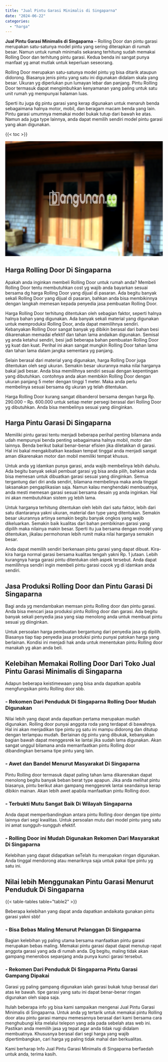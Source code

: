 ```yaml
---
title: "Jual Pintu Garasi Minimalis di Singaparna"
date: "2024-06-22"
categories: 
  - "harga"
---
```


**Jual Pintu Garasi Minimalis di Singaparna** – Rolling Door dan pintu garasi merupakan satu-satunya model pintu yang sering diterapkan di rumah besar. Namun untuk rumah minimalis sekarang terhitung sudah memakai Rolling Door dan terhitung pintu garasi. Kedua benda ini sangat punya manfaat yg amat mutlak untuk keperluan seseorang.

Rolling Door merupakan satu-satunya model pintu yg bisa ditarik ataupun didorong. Biasanya jenis pintu yang satu ini digunakan didalam skala yang besar. Ukuran yg diperlukan pun lumayan lebar dan panjang. Pintu Rolling Door termasuk dapat mengimbuhkan kenyamanan yang paling untuk satu unit rumah yg mempunyai halaman luas.

Sperti itu juga dg pintu garasi yang kerap digunakan untuk menaruh benda sebagaimana halnya motor, mobil, dan beragam macam benda yang lain. Pintu garasi umumnya memakai model bukak tutup dari bawah ke atas. Namun ada juga type lainnya, anda dapat memilih sendiri model pintu garasi yang akan digunakan.

{{< toc >}}

![Jual Pintu Garasi Minimalis di Singaparna](/images/pintu-garasi-61.png)

## Harga Rolling Door Di Singaparna

Apakah anda inginkan membeli Rolling Door untuk rumah anda? Membeli Rolling Door tentu membutuhkan cost yg wajib anda bayarkan sesuai bersama dg harga Rolling Door yang dijual di pasaran. Ada begitu banyak sekali Rolling Door yang dijual di pasaran, bahkan anda bisa membikinnya dengan langkah memesan kepada penyedia jasa pembuatan Rolling Door.

Harga Rolling Door terhitung ditentukan oleh sebagian faktor, seperti halnya halnya bahan yang digunakan. Ada banyak sekali material yang digunakan untuk memproduksi Rolling Door, anda dapat memilihnya sendiri. Kebanyakan Rolling Door sangat banyak yg dibikin berasal dari bahan besi dikarenakan memadai efektif dan tahan lama andaikan digunakan. Semisal yg anda ketahui sendiri, besi jadi beberapa bahan pembuatan Rolling Door yg kuat dan kuat. Perihal ini akan sangat mungkin Rolling Door tahan lama dan tahan lama dalam jangka sementara yg panjang.

Selain berasal dari material yang digunakan, harga Rolling Door juga ditentukan oleh segi ukuran. Semakin besar ukurannya maka nilai harganya bakal jadi besar. Anda bisa memilihnya sendiri sesuai dengan kepentingan yang dibutuhkan. contohnya anda akan membikin Rolling Door dengan ukuran panjang 5 meter dengan tinggi 1 meter. Maka anda perlu membelinya sesuai bersama dg ukuran yg telah ditentukan.

Harga Rolling Door kurang sangat dibanderol bersama dengan harga Rp. 290.000 – Rp. 600.000 untuk setiap meter persegi berasal dari Rolling Door yg dibutuhkan. Anda bisa membelinya sesuai yang diinginkan.

## Harga Pintu Garasi Di Singaparna

Memiliki pintu garasi tentu menjadi beberapa perihal penting bilamana anda udah mempunyai benda penting sebagaimana halnya mobil, motor dan lainnya. Benda berikut bakal benar-benar efisien jika diletakkan di garasi. Hal ini bakal mengakibatkan keadaan tempat tinggal anda menjadi sangat aman dikarenakan motor dan mobil memiliki tempat khusus.

Untuk anda yg idamkan punya garasi, anda wajib membelinya lebih dahulu. Ada begitu banyak sekali pembuat garasi yg bisa anda pilih, bahkan anda bisa memesan untuk dibuatkan garasi sesuai yang diinginkan. Semua tergantung dari diri anda sendiri, bilamana membelinya maka anda tinggal laksanakan pengaplikasian saja. Namun kalau menghendaki membuatnya, anda mesti memesan garasi sesuai bersama desain yg anda inginkan. Hal ini akan membutuhkan sistem yg lebih lama.

Untuk harganya terhitung ditentukan oleh lebih dari satu faktor, lebih dari satu diantaranya yakni ukuran, material dan type yang ditentukan. Semakin besar ukurannya artinya semakin begitu banyak ongkos yang wajib dikeluarkan. Semakin baik kualitas dari bahan pembikinan garasi yang dipilih maka nilainya makin besar. Sperti itu jua bersama dengan model yang ditentukan, jikalau permohonan lebih rumit maka nilai harganya semakin besar.

Anda dapat memilih sendiri berkenaan pintu garasi yang dapat dibuat. Kira-kira harga normal garasi bersama kualitas tengah yakni Rp. 1 jutaan. Lebih kurangnya harga garasi pintu ditentukan oleh aspek tersebut. Anda dapat memilihnya sendiri ingin membeli pintu garasi cocok yg di idamkan anda sendiri.

## Jasa Produksi Rolling Door dan Pintu Garasi Di Singaparna

Bagi anda yg mendambakan memsan pintu Rolling door dan pintu garasi. Anda bisa mencari jasa produksi pintu Rolling door dan garasi. Ada begitu banyak sekali penyedia jasa yang siap menolong anda untuk membuat pintu sesuai yg diinginkan.

Untuk persoalan harga pembuatan bergantung dari penyedia jasa yg dipilih. Biasanya tiap tiap penyedia jasa produksi pintu punyai patokan harga yang berlainan. Kondisi ini menjadi hak anda untuk menentukan pintu Rolling door manakah yg akan anda beli.

## Kelebihan Memakai Rolling Door Dari Toko Jual Pintu Garasi Minimalis di Singaparna

Adapun beberapa keistimewaan yang bisa anda dapatkan apabila mengfungsikan pintu Rolling door sbb.

### \- Rekomen Dari Penduduk Di Singaparna Rolling Door Mudah Digunakan

Nilai lebih yang dapat anda dapatkan pertama merupakan mudah digunakan. Rolling door punyai anggota roda yang terdapat di bawahnya. Hal ini akan menjadikan tipe pintu yg satu ini mampu didorong dan ditutup dengan terlampau mudah. Berlainan dg pintu yang dibukak, kebanyakan bagian bawah dapat menggesrek ke lantai jika sudah lama digunakan. Akan sangat unggul bilamana anda memanfaatkan pintu Rolling door dibandingkan bersama tipe pintu yang lain.

### \- Awet dan Bandel Menurut Masyarakat Di Singaparna

Pintu Rolling door termasuk dapat paling tahan lama dikarenakan dapat menolong begitu banyak beban berat type apapun. Jika anda melihat pintu biasanya, pintu berikut akan gampang menggesrek lantai seandainya kerap dibikin mainan. Akan lebih awet apabila manfaatkan pintu Rolling door.

### \- Terbukti Mutu Sangat Baik Di Wilayah Singaparna

Anda dapat memperbandingkan antara pintu Rolling door dengan tipe pintu lainnya dari segi kwalitas. Untuk persoalan mutu dari model pintu yang satu ini amat sungguh-sungguh efektif.

### \- Rolling Door ini Mudah Digunakan Rekomen Dari Masyarakat Di Singaparna

Kelebihan yang dapat didapatkan seTelah itu merupakan ringan digunakan. Anda tinggal mendorong atau menariknya saja untuk pakai tipe pintu yg satu ini.

## Nilai lebih Menggunakan Pintu Garasi Menurut Penduduk Di Singaparna

{{< table-tables table="table2" >}}

Beberapa kelebihan yang dapat anda dapatkan andaikata gunakan pintu garasi yakni sbb!

### \- Bisa Bebas Maling Menurut Pelanggan Di Singaparna

Bagian kelebihan yg paling utama bersama manfaatkan pintu garasi merupakan bebas maling. Memakai pintu garasi dapat dapat menutup rapat anggota garasi yang ada di rumah anda. Dg begitu, maling tidak akan gampang menerobos sepanjang anda punya kunci garasi tersebut.

### \- Rekomen Dari Penduduk Di Singaparna Pintu Garasi Gampang Dipakai

Garasi yg paling gampang digunakan ialah garasi bukak tutup berasal dari atas ke bawah. tipe garasi yang satu ini dapat benar-benar ringan digunakan oleh siapa saja.

Itulah beberapa info yg bisa kami sampaikan mengenai Jual Pintu Garasi Minimalis di Singaparna. Untuk anda yg tertarik untuk memakai pintu Rolling door atau pintu garasi mampu memesannya berasal dari kami bersama cara menghubungi kita melalui telepon yang ada pada sebelah atas web ini. Pastikan anda memilih jasa yg tepat agar anda tidak rugi didalam membuatnya. Khususnya berasal dari segi harga yang wajib dipertimbangkan, cari harga yg paling tidak mahal dan berkualitas.

Kami berharap Info Jual Pintu Garasi Minimalis di Singaparna berfaedah untuk anda, terima kasih.
